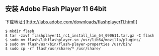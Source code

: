 ## 安装 Adobe Flash Player 11 64bit ##

下载地址:[[http://labs.adobe.com/downloads/flashplayer11.html]]

	$ mkdir flash
	$ tar -zxvf flashplayer11_rc1_install_lin_64_090611.tar.gz -C flash
	$ sudo mv flash/libflashplayer.so /usr/lib64/mozilla/plugins/
	$ sudo mv flash/usr/bin/flash-player-properties /usr/bin/
	$ sudo cp -rf flash/usr/share/* /usr/share/
